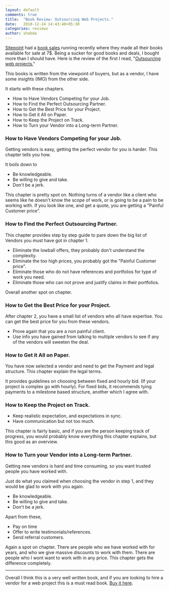 ```yaml
---
layout: default
comments: true
title:  "Book Review: Outsourcing Web Projects."
date:   2010-12-24 14:43:40+05:30
categories: reviews
author: shabda
---
```

[Sitepoint](http://www.sitepoint.com) had a [book sales](http://sale.sitepoint.com/) running recently where they made all their books
available for sale at 7$. Being a sucker for good books and deals, I bought more
than I should have. Here is the review of the first I read, "[Outsourcing web projects.](http://www.sitepoint.com/books/outsourcing1pdf/)"

This books is written from the viewpoint of buyers, but as a vendor, I have some
insights (IMO) from the other side.

It starts with these chapters.

* How to Have Vendors Competing for your Job.
* How to Find the Perfect Outsourcing Partner.
* How to Get the Best Price for your Project.
* How to Get it All on Paper.
* How to Keep the Project on Track.
* How to Turn your Vendor into a Long-term Partner.



### How to Have Vendors Competing for your Job.

Getting vendors is easy, getting the perfect vendor for you is harder. This chapter
tells you how.


It boils down to

* Be knowledgeable.
* Be willing to give and take.
* Don't be a jerk.


This chapter is pretty spot on. Nothing turns of a vendor like a client who seems
like he doesn't know the scope of work, or is going to be a pain to be working with.
If you look like one, and get a quote, you are getting a "Painful Customer price".


### How to Find the Perfect Outsourcing Partner.

This chapter provides step by step guide to pare down the big list of Vendors you must have got in chapter 1.

* Eliminate the lowball offers, they probably don't understand the complexity.
* Eliminate the too high prices, you probably got the "Painful Customer price".
* Eliminate those who do not have references and portfolios for type of work you need.
* Eliminate those who can not prove and justify claims in their portfolios.

Overall another spot on chapter.


### How to Get the Best Price for your Project.

After chapter 2, you have a small list of vendors who all have expertise. You can get the
best price for you from these vendors.

* Prove again that you are a non painful client.
* Use info you have gained from talking to multiple vendors to see if any of the vendors will
sweeten the deal.



### How to Get it All on Paper.

You have now selected a vendor and need to get the Payment and legal structure. This chapter
explain the legal terms.

It provides guidelines on choosing between fixed and hourly bid. (If your project is complex
go with hourly). For fixed bids, it recommends tying payments to a milestone based structure,
another which I agree with.


### How to Keep the Project on Track.

* Keep realistic expectation, and expectations in sync.
* Have communication but not too much.

This chapter is fairly basic, and if you are the person keeping track of progress, you would
probably know everything this chapter explains, but this good as an overview.

### How to Turn your Vendor into a Long-term Partner.

Getting new vendors is hard and time consuming, so you want trusted people you have worked with.

Just do what you claimed when choosing the vendor in step 1, and they would be
glad to work with you again.

* Be knowledgeable.
* Be willing to give and take.
* Don't be a jerk.

Apart from these,

* Pay on time
* Offer to write testimonials/references.
* Send referral customers.

Again a spot on chapter. There are people who we have worked with for years, and who we
give massive discounts to work with them. There are people who I wont want to work with in any price.
This chapter gets the difference completely.

-------------

Overall I think this is a very well written book, and if you are looking to hire a vendor for
a web project this is a must read book. [Buy it here](http://www.sitepoint.com/books/outsourcing1pdf/).


